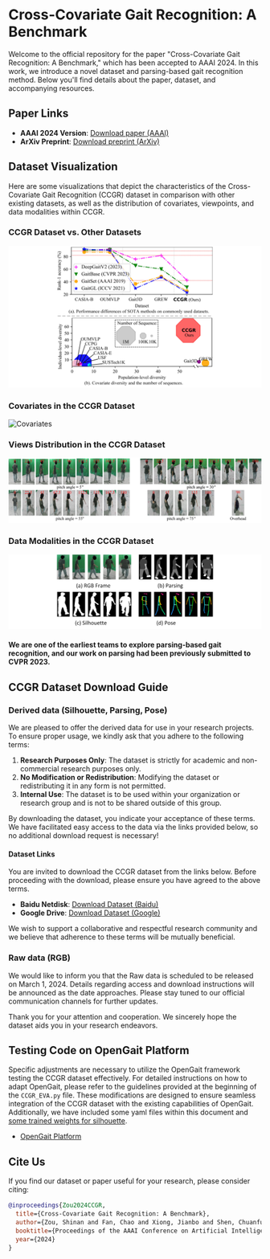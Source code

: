 # Cross-Covariate Gait Recognition: A Benchmark

Welcome to the official repository for the paper "Cross-Covariate Gait Recognition: A Benchmark," which has been accepted to AAAI 2024. In this work, we introduce a novel dataset and parsing-based gait recognition method. Below you'll find details about the paper, dataset, and accompanying resources.

## Paper Links
- **AAAI 2024 Version**: [Download paper (AAAI)](https://aaai.org/ojs/index.php/AAAI/article/view/XXXX)
- **ArXiv Preprint**: [Download preprint (ArXiv)](https://arxiv.org/abs/XXXX.XXXXX)

## Dataset Visualization
Here are some visualizations that depict the characteristics of the Cross-Covariate Gait Recognition (CCGR) dataset in comparison with other existing datasets, as well as the distribution of covariates, viewpoints, and data modalities within CCGR.

### CCGR Dataset vs. Other Datasets
![CCGR_vs_Others](imgs/F1.jpg)

### Covariates in the CCGR Dataset
![Covariates](imgs/F2.jpg)

### Views Distribution in the CCGR Dataset
![Viewpoints](imgs/F3.jpg)

### Data Modalities in the CCGR Dataset
![Modalities](imgs/F5.jpg)
#### We are one of the earliest teams to explore parsing-based gait recognition, and our work on parsing had been previously submitted to CVPR 2023.

## CCGR Dataset Download Guide
### Derived data (Silhouette, Parsing, Pose)
We are pleased to offer the derived data for use in your research projects. To ensure proper usage, we kindly ask that you adhere to the following terms:

1. **Research Purposes Only**: The dataset is strictly for academic and non-commercial research purposes only.
2. **No Modification or Redistribution**: Modifying the dataset or redistributing it in any form is not permitted.
3. **Internal Use**: The dataset is to be used within your organization or research group and is not to be shared outside of this group.

By downloading the dataset, you indicate your acceptance of these terms. We have facilitated easy access to the data via the links provided below, so no additional download request is necessary!

#### Dataset Links

You are invited to download the CCGR dataset from the links below. Before proceeding with the download, please ensure you have agreed to the above terms.

- **Baidu Netdisk**: [Download Dataset (Baidu)](https://pan.baidu.com/s/XXXX)
- **Google Drive**: [Download Dataset (Google)](https://drive.google.com/drive/folders/XXXX)

We wish to support a collaborative and respectful research community and we believe that adherence to these terms will be mutually beneficial.

### Raw data (RGB)

We would like to inform you that the Raw data is scheduled to be released on March 1, 2024. Details regarding access and download instructions will be announced as the date approaches. Please stay tuned to our official communication channels for further updates.

Thank you for your attention and cooperation. We sincerely hope the dataset aids you in your research endeavors.

## Testing Code on OpenGait Platform
Specific adjustments are necessary to utilize the OpenGait framework testing the CCGR dataset effectively. For detailed instructions on how to adapt OpenGait, please refer to the guidelines provided at the beginning of the `CCGR_EVA.py` file. These modifications are designed to ensure seamless integration of the CCGR dataset with the existing capabilities of OpenGait. Additionally, we have included some yaml files within this document and [some trained weights for silhouette](https://drive.google.com/drive/folders/XXXX).
- [OpenGait Platform](https://github.com/ShiqiYu/OpenGait)

## Cite Us
If you find our dataset or paper useful for your research, please consider citing:

```bibtex
@inproceedings{Zou2024CCGR,
  title={Cross-Covariate Gait Recognition: A Benchmark},
  author={Zou, Shinan and Fan, Chao and Xiong, Jianbo and Shen, Chuanfu and Yu, Shiqi and Tang, Jin},
  booktitle={Proceedings of the AAAI Conference on Artificial Intelligence},
  year={2024}
}
